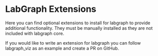 # LabGraph Extensions

Here you can find optional extensions to install for labgraph to provide
additional functionality. They must be manually installed as they are not
included with labgraph core.

If you would like to write an extension for labgraph you can follow
labgraph_viz as an example and create a PR on GitHub.
